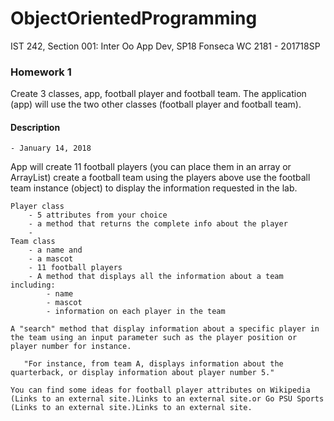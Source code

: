 # ObjectOrientedProgramming
IST 242, Section 001: Inter Oo App Dev, SP18 Fonseca WC 2181 - 201718SP

### Homework 1 

Create 3 classes, app, football player and football team. The application (app) will use the two other classes (football player and football team).

#### Description
	- January 14, 2018
App will create 11 football players (you can place them in an array or ArrayList) create a football team using the players above use the football team instance (object) to display the information requested in the lab.

```
Player class
	- 5 attributes from your choice
	- a method that returns the complete info about the player
	- 
Team class
	- a name and 
	- a mascot 
	- 11 football players	
	- A method that displays all the information about a team including:
    	- name
    	- mascot
    	- information on each player in the team

A "search" method that display information about a specific player in the team using an input parameter such as the player position or player number for instance. 
    
   "For instance, from team A, displays information about the quarterback, or display information about player number 5."
    
You can find some ideas for football player attributes on Wikipedia  (Links to an external site.)Links to an external site.or Go PSU Sports (Links to an external site.)Links to an external site.
